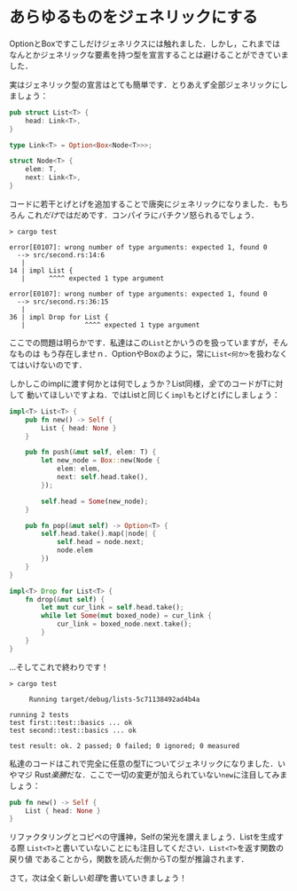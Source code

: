 # あらゆるものをジェネリックにする

OptionとBoxですこしだけジェネリクスには触れました．しかし，これまでは
なんとかジェネリックな要素を持つ型を宣言することは避けることができていました．

実はジェネリック型の宣言はとても簡単です．とりあえず全部ジェネリックにしましょう：

```rust ,ignore
pub struct List<T> {
    head: Link<T>,
}

type Link<T> = Option<Box<Node<T>>>;

struct Node<T> {
    elem: T,
    next: Link<T>,
}
```

コードに若干とげとげを追加することで唐突にジェネリックになりました．もちろん
これ*だけ*ではだめです．コンパイラにバチクソ怒られるでしょう．


```text
> cargo test

error[E0107]: wrong number of type arguments: expected 1, found 0
  --> src/second.rs:14:6
   |
14 | impl List {
   |      ^^^^ expected 1 type argument

error[E0107]: wrong number of type arguments: expected 1, found 0
  --> src/second.rs:36:15
   |
36 | impl Drop for List {
   |               ^^^^ expected 1 type argument

```

ここでの問題は明らかです．私達はこの`List`とかいうのを扱っていますが，そんなものは
もう存在しませｎ．OptionやBoxのように，常に`List<何か>`を扱わなくてはいけないのです．

しかしこのimplに渡す何かとは何でしょうか？List同様，*全て*のコードがTに対して
動いてほしいですよね．ではListと同じく`impl`もとげとげにしましょう：


```rust ,ignore
impl<T> List<T> {
    pub fn new() -> Self {
        List { head: None }
    }

    pub fn push(&mut self, elem: T) {
        let new_node = Box::new(Node {
            elem: elem,
            next: self.head.take(),
        });

        self.head = Some(new_node);
    }

    pub fn pop(&mut self) -> Option<T> {
        self.head.take().map(|node| {
            self.head = node.next;
            node.elem
        })
    }
}

impl<T> Drop for List<T> {
    fn drop(&mut self) {
        let mut cur_link = self.head.take();
        while let Some(mut boxed_node) = cur_link {
            cur_link = boxed_node.next.take();
        }
    }
}
```

…そしてこれで終わりです！


```
> cargo test

     Running target/debug/lists-5c71138492ad4b4a

running 2 tests
test first::test::basics ... ok
test second::test::basics ... ok

test result: ok. 2 passed; 0 failed; 0 ignored; 0 measured

```

私達のコードはこれで完全に任意の型Tについてジェネリックになりました．いやマジ
Rust*楽勝*だな．ここで一切の変更が加えられていない`new`に注目してみましょう：

```rust ,ignore
pub fn new() -> Self {
    List { head: None }
}
```

リファクタリングとコピペの守護神，Selfの栄光を讃えましょう．Listを生成する際
`List<T>`と書いていないことにも注目してください．`List<T>`を返す関数の戻り値
であることから，関数を読んだ側からTの型が推論されます．

さて，次は全く新しい*処理*を書いていきましょう！
